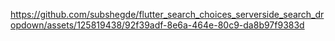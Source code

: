 

https://github.com/subshegde/flutter_search_choices_serverside_search_dropdown/assets/125819438/92f39adf-8e6a-464e-80c9-da8b97f9383d


